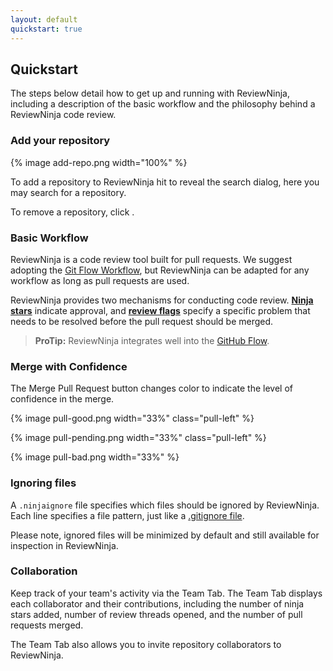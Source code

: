 ```yaml
---
layout: default
quickstart: true
---
```


## Quickstart

The steps below detail how to get up and running with ReviewNinja, including a description of the basic workflow and the philosophy behind a ReviewNinja code review.

### Add your repository

{% image add-repo.png width="100%" %}

To add a repository to ReviewNinja hit <i class="fa fa-plus-circle"></i> to reveal the search dialog, here you may search for a repository.

To remove a repository, click <i class="fa fa-times"></i>.

### Basic Workflow

ReviewNinja is a code review tool built for pull requests. We suggest adopting the [Git Flow Workflow](https://www.atlassian.com/git/tutorials/comparing-workflows/gitflow-workflow), but ReviewNinja can be adapted for any workflow as long as pull requests are used.

ReviewNinja provides two mechanisms for conducting code review. [**Ninja stars**](/stars) indicate approval, and [**review flags**](/codereview) specify a specific problem that needs to be resolved before the pull request should be merged.

> **ProTip:** ReviewNinja integrates well into the [GitHub Flow](https://guides.github.com/introduction/flow/index.html).

### Merge with Confidence

The Merge Pull Request button changes color to indicate the level of confidence in the merge.

{% image pull-good.png width="33%" class="pull-left" %}

{% image pull-pending.png width="33%" class="pull-left" %}

{% image pull-bad.png width="33%" %}


### Ignoring files

A ``.ninjaignore`` file specifies which files should be ignored by ReviewNinja. Each line specifies a file pattern, just like a [.gitignore file](http://git-scm.com/docs/gitignore).

Please note, ignored files will be minimized by default and still available for inspection in ReviewNinja.


### Collaboration

Keep track of your team's activity via the Team Tab. The Team Tab displays each collaborator and their contributions, including the number of ninja stars added, number of review threads opened, and the number of pull requests merged.

The Team Tab also allows you to invite repository collaborators to ReviewNinja.

